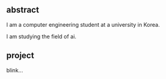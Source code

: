 ## abstract
I am a computer engineering student at a university in Korea.

I am studying the field of ai.

## project
blink...
